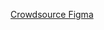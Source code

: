 [Crowdsource Figma](https://www.figma.com/file/yaPGUvjoAwFGfiv3E0JlM9/Crowdsource-website?node-id=723%3A4)
